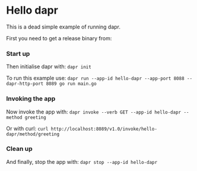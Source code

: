 # Hello dapr

This is a dead simple example of running dapr.

First you need to get a release binary from:

### Start up

Then initialise dapr with: `dapr init`

To run this example use: `dapr run --app-id hello-dapr --app-port 8088 --dapr-http-port 8089 go run main.go`

### Invoking the app

Now invoke the app with: `dapr invoke --verb GET --app-id hello-dapr --method greeting`

Or with curl: `curl http://localhost:8089/v1.0/invoke/hello-dapr/method/greeting`

### Clean up

And finally, stop the app with: `dapr stop --app-id hello-dapr`
